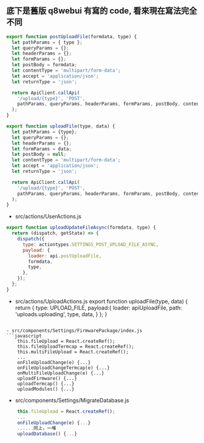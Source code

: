 ## 底下是舊版 q8webui 有寫的 code, 看來現在寫法完全不同

```javascript
export function postUploadFile(formdata, type) {
  let pathParams = { type };
  let queryParams = {};
  let headerParams = {};
  let formParams = {};
  let postBody = formdata;
  let contentType = 'multipart/form-data';
  let accept = 'application/json';
  let returnType = 'json';

  return ApiClient.callApi(
    '/upload/{type}', 'POST',
    pathParams, queryParams, headerParams, formParams, postBody, contentType, accept, returnType
  );
}

export function uploadFile(type, data) {
  let pathParams = {type};
  let queryParams = {};
  let headerParams = {};
  let formParams = data;
  let postBody = null;
  let contentType = 'multipart/form-data';
  let accept = 'application/json';
  let returnType = 'json';

  return ApiClient.callApi(
    '/upload/{type}', 'POST',
    pathParams, queryParams, headerParams, formParams, postBody, contentType, accept, returnType
  );
}
```

- src/actions/UserActions.js
```javascript
export function uploadUpdateFileAsync(formdata, type) {
  return (dispatch, getState) => {
    dispatch({
      type: actiontypes.SETTINGS_POST_UPLOAD_FILE_ASYNC,
      payload: {
        loader: api.postUploadFile,
        formdata,
        type,
      },
    });
  };
}
```

- src/actions/UploadActions.js
export function uploadFile(type, data) {
  return {
    type: UPLOAD_FILE,
    payload:{
      loader: apiUploadFile,
      path: 'uploads.uploading',
      type, data,
    }
  };
} 
```

- src/components/Settings/FirmwarePackage/index.js
```javascript
    this.fileUpload = React.createRef();
    this.fileUploadTermcap = React.createRef();
    this.multiFileUpload = React.createRef();
	...
	onFileUploadChange(e) {...}
	onFileUploadChangeTermcap(e) {...}
	onMultiFileUploadChange(e) {...}
	uploadFirmware() {...}
	uploadTermcap() {...}
	uploadModules() {...}
```

- src/components/Settings/MigrateDatabase.js
```javascript
	this.fileUpload = React.createRef();
	...
	onFileUploadChange(e) {...}
	......同上，一堆
	uploadDatabase() {...}
```
